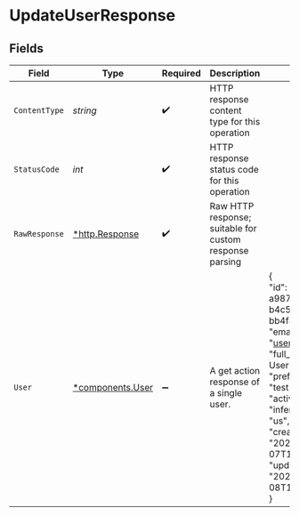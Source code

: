 # UpdateUserResponse


## Fields

| Field                                                                                                                                                                                                                                                      | Type                                                                                                                                                                                                                                                       | Required                                                                                                                                                                                                                                                   | Description                                                                                                                                                                                                                                                | Example                                                                                                                                                                                                                                                    |
| ---------------------------------------------------------------------------------------------------------------------------------------------------------------------------------------------------------------------------------------------------------- | ---------------------------------------------------------------------------------------------------------------------------------------------------------------------------------------------------------------------------------------------------------- | ---------------------------------------------------------------------------------------------------------------------------------------------------------------------------------------------------------------------------------------------------------- | ---------------------------------------------------------------------------------------------------------------------------------------------------------------------------------------------------------------------------------------------------------- | ---------------------------------------------------------------------------------------------------------------------------------------------------------------------------------------------------------------------------------------------------------- |
| `ContentType`                                                                                                                                                                                                                                              | *string*                                                                                                                                                                                                                                                   | :heavy_check_mark:                                                                                                                                                                                                                                         | HTTP response content type for this operation                                                                                                                                                                                                              |                                                                                                                                                                                                                                                            |
| `StatusCode`                                                                                                                                                                                                                                               | *int*                                                                                                                                                                                                                                                      | :heavy_check_mark:                                                                                                                                                                                                                                         | HTTP response status code for this operation                                                                                                                                                                                                               |                                                                                                                                                                                                                                                            |
| `RawResponse`                                                                                                                                                                                                                                              | [*http.Response](https://pkg.go.dev/net/http#Response)                                                                                                                                                                                                     | :heavy_check_mark:                                                                                                                                                                                                                                         | Raw HTTP response; suitable for custom response parsing                                                                                                                                                                                                    |                                                                                                                                                                                                                                                            |
| `User`                                                                                                                                                                                                                                                     | [*components.User](../../models/components/user.md)                                                                                                                                                                                                        | :heavy_minus_sign:                                                                                                                                                                                                                                         | A get action response of a single user.                                                                                                                                                                                                                    | {<br/>"id": "7f9fd312-a987-4628-b4c5-bb4f4fddd5f7",<br/>"email": "user@email.com",<br/>"full_name": "Test User",<br/>"preferred_name": "test",<br/>"active": true,<br/>"inferred_region": "us",<br/>"created_at": "2022-02-07T17:46:57.52Z",<br/>"updated_at": "2022-10-08T17:00:00.52Z"<br/>} |